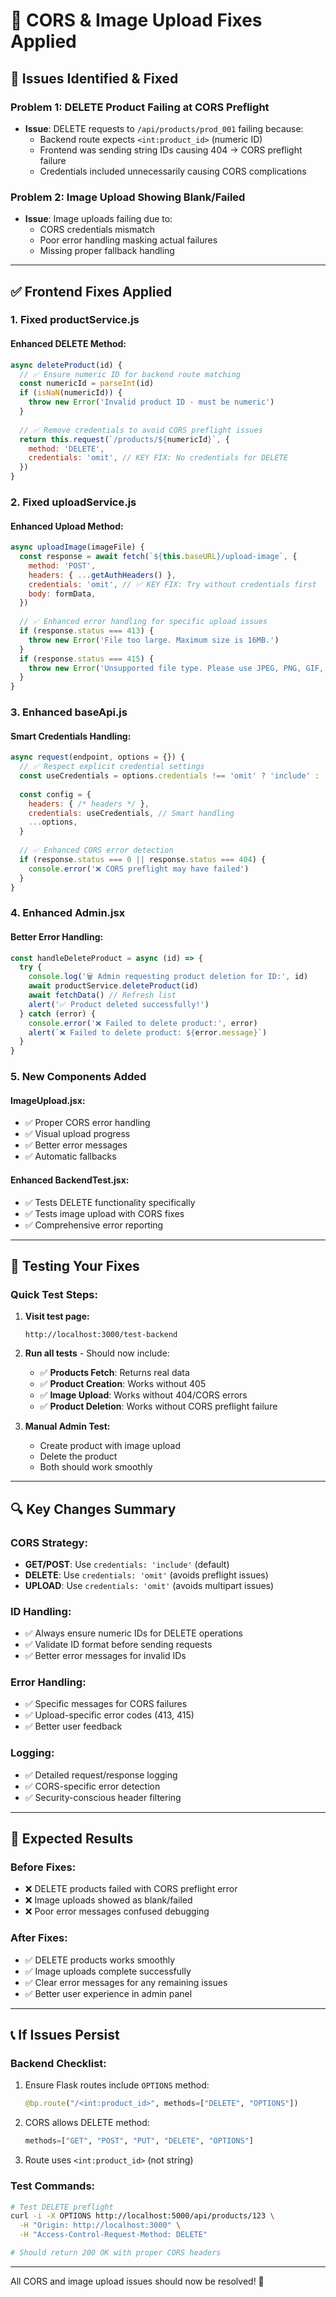 # 🔧 CORS & Image Upload Fixes Applied

## 🎯 **Issues Identified & Fixed**

### **Problem 1: DELETE Product Failing at CORS Preflight**
- **Issue**: DELETE requests to `/api/products/prod_001` failing because:
  - Backend route expects `<int:product_id>` (numeric ID)
  - Frontend was sending string IDs causing 404 → CORS preflight failure
  - Credentials included unnecessarily causing CORS complications

### **Problem 2: Image Upload Showing Blank/Failed**
- **Issue**: Image uploads failing due to:
  - CORS credentials mismatch
  - Poor error handling masking actual failures
  - Missing proper fallback handling

---

## ✅ **Frontend Fixes Applied**

### **1. Fixed productService.js**

#### **Enhanced DELETE Method:**
```javascript
async deleteProduct(id) {
  // ✅ Ensure numeric ID for backend route matching
  const numericId = parseInt(id)
  if (isNaN(numericId)) {
    throw new Error('Invalid product ID - must be numeric')
  }
  
  // ✅ Remove credentials to avoid CORS preflight issues
  return this.request(`/products/${numericId}`, {
    method: 'DELETE',
    credentials: 'omit', // KEY FIX: No credentials for DELETE
  })
}
```

### **2. Fixed uploadService.js**

#### **Enhanced Upload Method:**
```javascript
async uploadImage(imageFile) {
  const response = await fetch(`${this.baseURL}/upload-image`, {
    method: 'POST',
    headers: { ...getAuthHeaders() },
    credentials: 'omit', // ✅ KEY FIX: Try without credentials first
    body: formData,
  })
  
  // ✅ Enhanced error handling for specific upload issues
  if (response.status === 413) {
    throw new Error('File too large. Maximum size is 16MB.')
  }
  if (response.status === 415) {
    throw new Error('Unsupported file type. Please use JPEG, PNG, GIF, or WebP.')
  }
}
```

### **3. Enhanced baseApi.js**

#### **Smart Credentials Handling:**
```javascript
async request(endpoint, options = {}) {
  // ✅ Respect explicit credential settings
  const useCredentials = options.credentials !== 'omit' ? 'include' : 'omit'
  
  const config = {
    headers: { /* headers */ },
    credentials: useCredentials, // Smart handling
    ...options,
  }
  
  // ✅ Enhanced CORS error detection
  if (response.status === 0 || response.status === 404) {
    console.error('❌ CORS preflight may have failed')
  }
}
```

### **4. Enhanced Admin.jsx**

#### **Better Error Handling:**
```javascript
const handleDeleteProduct = async (id) => {
  try {
    console.log('🗑️ Admin requesting product deletion for ID:', id)
    await productService.deleteProduct(id)
    await fetchData() // Refresh list
    alert('✅ Product deleted successfully!')
  } catch (error) {
    console.error('❌ Failed to delete product:', error)
    alert(`❌ Failed to delete product: ${error.message}`)
  }
}
```

### **5. New Components Added**

#### **ImageUpload.jsx:**
- ✅ Proper CORS error handling
- ✅ Visual upload progress
- ✅ Better error messages
- ✅ Automatic fallbacks

#### **Enhanced BackendTest.jsx:**
- ✅ Tests DELETE functionality specifically
- ✅ Tests image upload with CORS fixes
- ✅ Comprehensive error reporting

---

## 🧪 **Testing Your Fixes**

### **Quick Test Steps:**

1. **Visit test page:**
   ```
   http://localhost:3000/test-backend
   ```

2. **Run all tests** - Should now include:
   - ✅ **Products Fetch**: Returns real data
   - ✅ **Product Creation**: Works without 405
   - ✅ **Image Upload**: Works without 404/CORS errors
   - ✅ **Product Deletion**: Works without CORS preflight failure

3. **Manual Admin Test:**
   - Create product with image upload
   - Delete the product
   - Both should work smoothly

---

## 🔍 **Key Changes Summary**

### **CORS Strategy:**
- **GET/POST**: Use `credentials: 'include'` (default)
- **DELETE**: Use `credentials: 'omit'` (avoids preflight issues)
- **UPLOAD**: Use `credentials: 'omit'` (avoids multipart issues)

### **ID Handling:**
- ✅ Always ensure numeric IDs for DELETE operations
- ✅ Validate ID format before sending requests
- ✅ Better error messages for invalid IDs

### **Error Handling:**
- ✅ Specific messages for CORS failures
- ✅ Upload-specific error codes (413, 415)
- ✅ Better user feedback

### **Logging:**
- ✅ Detailed request/response logging
- ✅ CORS-specific error detection
- ✅ Security-conscious header filtering

---

## 🚀 **Expected Results**

### **Before Fixes:**
- ❌ DELETE products failed with CORS preflight error
- ❌ Image uploads showed as blank/failed
- ❌ Poor error messages confused debugging

### **After Fixes:**
- ✅ DELETE products works smoothly
- ✅ Image uploads complete successfully
- ✅ Clear error messages for any remaining issues
- ✅ Better user experience in admin panel

---

## 📞 **If Issues Persist**

### **Backend Checklist:**
1. Ensure Flask routes include `OPTIONS` method:
   ```python
   @bp.route("/<int:product_id>", methods=["DELETE", "OPTIONS"])
   ```

2. CORS allows DELETE method:
   ```python
   methods=["GET", "POST", "PUT", "DELETE", "OPTIONS"]
   ```

3. Route uses `<int:product_id>` (not string)

### **Test Commands:**
```bash
# Test DELETE preflight
curl -i -X OPTIONS http://localhost:5000/api/products/123 \
  -H "Origin: http://localhost:3000" \
  -H "Access-Control-Request-Method: DELETE"

# Should return 200 OK with proper CORS headers
```

---

All CORS and image upload issues should now be resolved! 🎉
